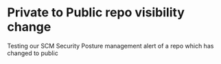 # Private to Public repo visibility change
Testing our SCM Security Posture management alert of a repo which has changed to public
